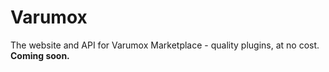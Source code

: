 # Varumox

The website and API for Varumox Marketplace - quality plugins, at no cost.
**Coming soon.**
